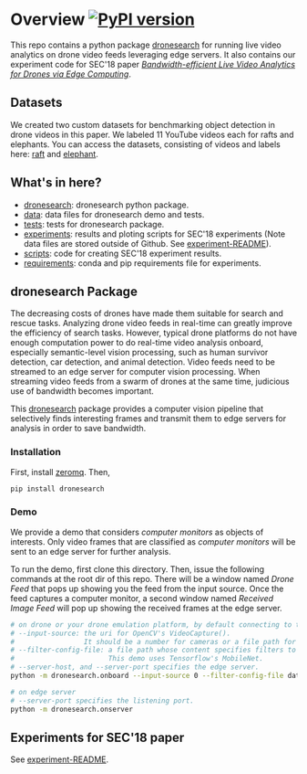 # Overview [![PyPI version][pypi-image]][pypi]

[pypi-image]: https://badge.fury.io/py/dronesearch.svg
[pypi]: https://pypi.org/project/dronesearch/

This repo contains a python package [dronesearch](dronesearch) for running live
video analytics on drone video feeds leveraging edge servers. It also contains
our experiment code for SEC'18 paper _[Bandwidth-efficient Live Video Analytics
for Drones via Edge Computing](https://ieeexplore.ieee.org/document/8567664)_.

## Datasets

We created two custom datasets for benchmarking object detection in drone videos in this paper. 
We labeled 11 YouTube videos each for rafts and elephants. 
You can access the datasets, consisting of videos and labels here: [raft](http://storage.cmusatyalab.org/drone2018/raft.zip)
and [elephant](http://storage.cmusatyalab.org/drone2018/elephant.zip).

## What's in here?

- [dronesearch](dronesearch): dronesearch python package.
- [data](data): data files for dronesearch demo and tests.
- [tests](tests): tests for dronesearch package.
- [experiments](experiments): results and ploting scripts for SEC'18 experiments (Note data files are stored outside of Github. See [experiment-README](experiment-README.md)).
- [scripts](scripts): code for creating SEC'18 experiment results.
- [requirements](requirements): conda and pip requirements file for experiments.

## dronesearch Package

The decreasing costs of drones have made them suitable for search and rescue
tasks. Analyzing drone video feeds in real-time can greatly improve the
efficiency of search tasks. However, typical drone platforms do not have enough
computation power to do real-time video analysis onboard, especially
semantic-level vision processing, such as human survivor detection, car
detection, and animal detection. Video feeds need to be streamed to an edge
server for computer vision processing. When streaming video feeds from a swarm
of drones at the same time, judicious use of bandwidth becomes important.

This [dronesearch](dronesearch) package provides a computer vision pipeline that
selectively finds interesting frames and transmit them to edge servers for
analysis in order to save bandwidth.

### Installation

First, install [zeromq](https://zeromq.org/download/). Then,

```bash
pip install dronesearch
```

### Demo

We provide a demo that considers _computer monitors_ as objects of interests.
Only video frames that are classified as _computer monitors_ will be sent to an
edge server for further analysis.

To run the demo, first clone this directory. Then, issue the following commands
at the root dir of this repo. There will be a window named _Drone Feed_ that
pops up showing you the feed from the input source. Once the feed captures a
computer monitor, a second window named _Received Image Feed_ will pop up
showing the received frames at the edge server.

```bash
# on drone or your drone emulation platform, by default connecting to tcp://localhost:9000
# --input-source: the uri for OpenCV's VideoCapture().
#                 It should be a number for cameras or a file path for videos.
# --filter-config-file: a file path whose content specifies filters to run on the drone.
#                       This demo uses Tensorflow's MobileNet.
# --server-host, and --server-port specifies the edge server.
python -m dronesearch.onboard --input-source 0 --filter-config-file data/cfg/filter_config.ini

# on edge server
# --server-port specifies the listening port.
python -m dronesearch.onserver
```

## Experiments for SEC'18 paper

See [experiment-README](experiment-README.md).
